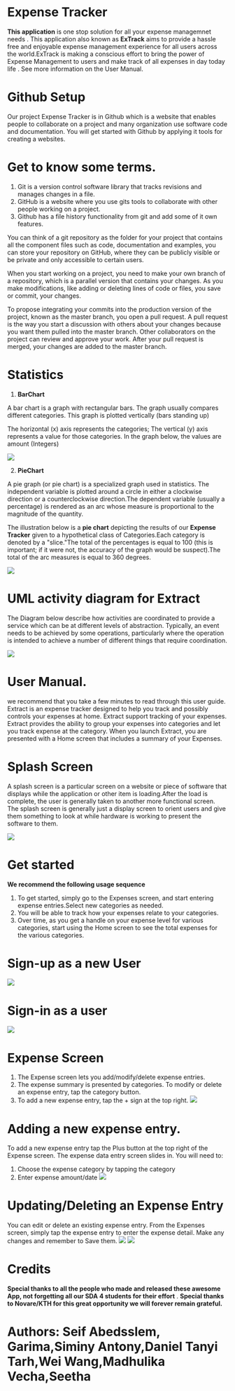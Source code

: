 # Expense Tracker

**This application** is one stop solution for all your expense managemnet needs . This application also known as **ExTrack** aims to provide a hassle free and enjoyable expense management experience for all users across the world.ExTrack is making a conscious effort to bring the power of Expense Management to users and make track of all expenses in day today life . 
See more information on the User Manual.

# Github Setup
Our project Expense Tracker is in Github which is a website that enables people to collaborate on a project and many organization use software code and documentation. You will get started with Github by applying it tools for creating a websites.
# Get to know some terms.
1. Git is a version control software library that tracks revisions and manages changes in a file.
1. GitHub is a website where you use gits tools to collaborate with other people working on a project.
1. Github has a file history functionality from git and add some of it own features.

You can think of a git repository as the folder for your project that contains all the component files such as code, documentation and examples, you can store your repository on GitHub, where they can be publicly visible or be private and only accessible to certain users.

When you start working on a project, you need to make your own branch of a repository, which is a parallel version that contains your changes. As you make modifications, like adding or deleting lines of code or files, you save or commit, your changes.

To propose integrating your commits into the production version of the project, known as the master branch, you open a pull request. A pull request is the way you start a discussion with others about your changes because you want them pulled into the master branch. Other collaborators on the project can review and approve your work.  After your pull request is merged, your changes are added to the master branch.

# Statistics 

1. **BarChart**

A bar chart is a graph with rectangular bars. The graph usually compares different categories. This graph is plotted vertically (bars standing up)

The horizontal (x) axis represents the categories; The vertical (y) axis represents a value for those categories. In the graph below, the values are amount (Integers)


![](https://user-images.githubusercontent.com/25740696/49077987-14c23980-f23d-11e8-9468-080b125517fc.png)

2. **PieChart**

A pie graph (or pie chart) is a specialized graph used in statistics. The independent variable is plotted around a circle in either a clockwise direction or a counterclockwise direction.The dependent variable (usually a percentage) is rendered as an arc whose measure is proportional to the magnitude of the quantity.

The illustration below is a **pie chart** depicting the results of our  **Expense Tracker** given to a hypothetical class of Categories.Each category is denoted by a "slice."The total of the percentages is equal to 100 (this is important; if it were not, the accuracy of the graph would be suspect).The total of the arc measures is equal to 360 degrees.

![](https://user-images.githubusercontent.com/25740696/49144177-fe7bb280-f2fc-11e8-91c0-74845528c7a4.png)

# UML activity diagram for Extract

The  Diagram below describe how activities are coordinated to provide a service which can be at different levels of abstraction. Typically, an event needs to be achieved by some operations, particularly where the operation is intended to achieve a number of different things that require coordination.

![](https://user-images.githubusercontent.com/25740696/49600249-10a3c380-f983-11e8-910b-266c5ce8fb3a.png)

# User Manual.
we recommend that you take a few minutes to read through this user guide.
Extract is an expense tracker designed to help you track and possibly controls your expenses at home. Extract support tracking of your expenses. Extract provides the ability to group your expenses into categories and let you track expense at the category.
When you launch Extract, you are presented with a Home screen that includes a summary of your Expenses.

# Splash Screen
A splash screen is a particular screen on a website or piece of software that displays while the application or other item is loading.After the load is complete, the user is generally taken to another more functional screen. The splash screen is generally just a display screen to orient users and give them something to look at while hardware is working to present the software to them.

![](https://user-images.githubusercontent.com/25740696/49601495-3f6f6900-f986-11e8-9775-fad7c5c242f4.png)
# Get started 
**We recommend the following usage sequence**
1. To get started, simply go to the Expenses screen, and start entering expense entries.Select new categories as needed.
1. You will be able to track how your expenses relate to your categories.
1. Over time, as you get a handle on your expense level for various categories, start using the Home screen to see the total expenses for the various categories. 
# Sign-up as a new User
![](https://user-images.githubusercontent.com/25740696/49602189-249df400-f988-11e8-8cee-63469a0f97b2.png)
# Sign-in as a user
![](https://user-images.githubusercontent.com/25740696/49602328-7c3c5f80-f988-11e8-994b-b6d42b7e7934.png)
# Expense Screen
1. The Expense screen lets you add/modify/delete expense entries. 
1. The expense summary is presented by categories. To modify or delete an expense entry, tap the category button. 
1. To add a new expense entry, tap the + sign at the top right.
![](https://user-images.githubusercontent.com/25740696/49602604-21573800-f989-11e8-89b3-4e3a26ea6e2e.png)
# Adding a new expense entry.
To add a new expense entry tap the Plus button at the top right of the Expense screen. The expense data entry screen slides in. You will need to:
1. Choose the expense category by tapping the category
1. Enter expense amount/date
![](https://user-images.githubusercontent.com/25740696/49602950-194bc800-f98a-11e8-9dad-e275f1ad18fe.png)

# Updating/Deleting an Expense Entry
You can edit or delete an existing expense entry. From the Expenses screen, simply tap the expense entry to enter the expense detail. Make any changes and remember to Save them.
![](https://user-images.githubusercontent.com/25740696/49603142-bad31980-f98a-11e8-848d-ccd25525f9e5.png)
![](https://user-images.githubusercontent.com/25740696/49603242-0259a580-f98b-11e8-863d-0cd9bcee23ae.png)

# Credits
**Special thanks to all the people who made and released these awesome App, not forgetting all our SDA 4 students for their effort** .
**Special thanks to Novare/KTH for this great opportunity we will forever remain grateful.**

# Authors: Seif Abedsslem, Garima,Siminy Antony,Daniel Tanyi Tarh,Wei Wang,Madhulika Vecha,Seetha
